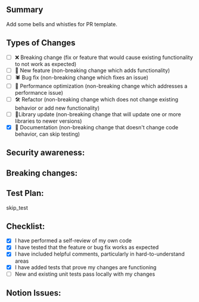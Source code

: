 ## Summary

Add some bells and whistles for PR template.

## Types of Changes

<!--- What types of changes does your code introduce? Put an `x` in all the boxes that apply: --->

- [ ] ❌ Breaking change (fix or feature that would cause existing functionality to not
  work as expected)
- [ ] 🚀 New feature (non-breaking change which adds functionality)
- [ ] 🕷 Bug fix (non-breaking change which fixes an issue)
- [ ] 👏 Performance optimization (non-breaking change which addresses a performance
  issue)
- [ ] 🛠 Refactor (non-breaking change which does not change existing behavior or add new
  functionality)
- [ ] 📗Library update (non-breaking change that will update one or more libraries to
  newer versions)
- [x] 📝 Documentation (non-breaking change that doesn't change code behavior, can skip
  testing)

## Security awareness:

<!--- Something about the permission scope, security scenarios need to be aware --->

## Breaking changes:

<!--- List out all breaking changes that this PR may introduce, briefly --->

## Test Plan:

skip_test

## Checklist:

- [x] I have performed a self-review of my own code
- [x] I have tested that the feature or bug fix works as expected
- [x] I have included helpful comments, particularly in hard-to-understand areas
- [x] I have added tests that prove my changes are functioning
- [ ] New and existing unit tests pass locally with my changes

## Notion Issues:

<!--- Link to your Notion ticket --->
